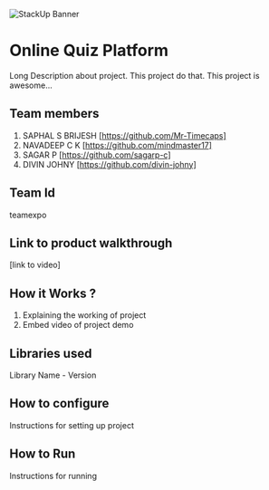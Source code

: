 ![StackUp Banner]([https://tinkerhub.frappe.cloud/files/stackup%20banner.jpeg])
# Online Quiz Platform 
Long Description about project. This project do that. This project is awesome...
## Team members
1. SAPHAL S BRIJESH [https://github.com/Mr-Timecaps]
2. NAVADEEP C K [https://github.com/mindmaster17]
3. SAGAR P [https://github.com/sagarp-c]
4. DIVIN JOHNY [https://github.com/divin-johny]
## Team Id
teamexpo
## Link to product walkthrough
[link to video]
## How it Works ?
1. Explaining the working of project
2. Embed video of project demo
## Libraries used
Library Name - Version
## How to configure
Instructions for setting up project
## How to Run
Instructions for running
